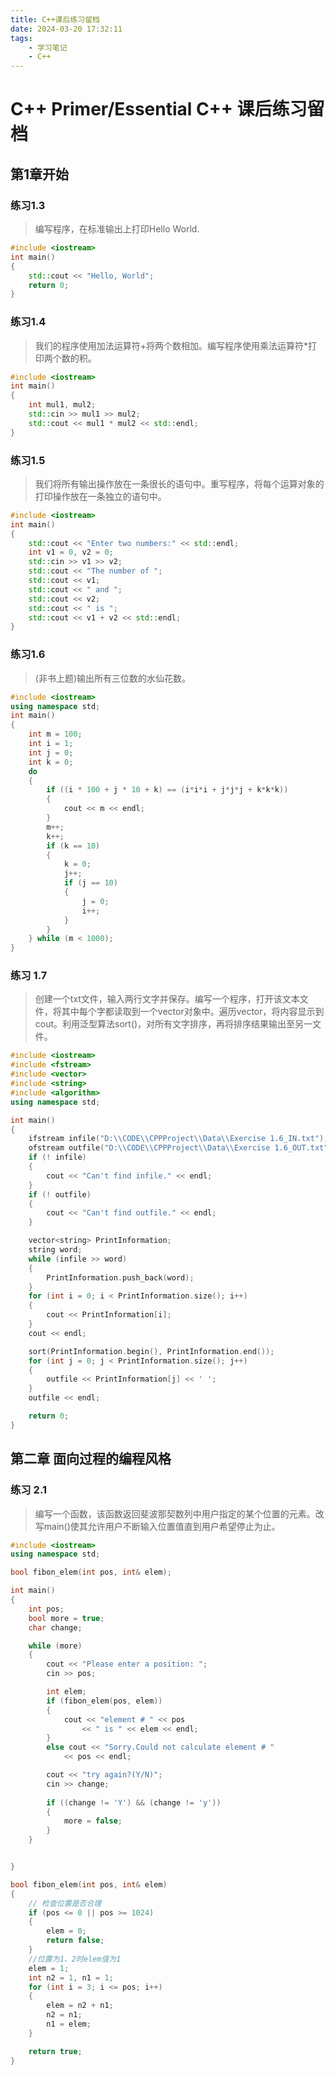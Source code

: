 ```yaml
---
title: C++课后练习留档
date: 2024-03-20 17:32:11
tags:
	- 学习笔记
	- C++
---
```

# C++ Primer/Essential C++ 课后练习留档
## 第1章开始
### 练习1.3
> 编写程序，在标准输出上打印Hello World.
```CPP
#include <iostream>
int main()
{
	std::cout << "Hello, World";
	return 0;
}
```


### 练习1.4
> 我们的程序使用加法运算符+将两个数相加。编写程序使用乘法运算符*打印两个数的积。
```cpp
#include <iostream>
int main()
{
	int mul1, mul2;
	std::cin >> mul1 >> mul2;
	std::cout << mul1 * mul2 << std::endl;
}
```


### 练习1.5
> 我们将所有输出操作放在一条很长的语句中。重写程序，将每个运算对象的打印操作放在一条独立的语句中。
```cpp
#include <iostream>
int main()
{
	std::cout << "Enter two numbers:" << std::endl;
	int v1 = 0, v2 = 0;
	std::cin >> v1 >> v2;
	std::cout << "The number of ";
	std::cout << v1;
	std::cout << " and ";
	std::cout << v2;
	std::cout << " is ";
	std::cout << v1 + v2 << std::endl;
}
```


### 练习1.6
> (非书上题)输出所有三位数的水仙花数。
```cpp
#include <iostream>
using namespace std;
int main()
{
	int m = 100;
	int i = 1;
	int j = 0;
	int k = 0;
	do
	{
		if ((i * 100 + j * 10 + k) == (i*i*i + j*j*j + k*k*k))
		{
			cout << m << endl;
		}
		m++;
		k++;
		if (k == 10)
		{
			k = 0;
			j++;
			if (j == 10)
			{
				j = 0;
				i++;
			}
		}
	} while (m < 1000);
}
```

### 练习 1.7
> 创建一个txt文件，输入两行文字并保存。编写一个程序，打开该文本文件，将其中每个字都读取到一个vector<string>对象中。遍历vector，将内容显示到cout。利用泛型算法sort()，对所有文字排序，再将排序结果输出至另一文件。
```CPP
#include <iostream>
#include <fstream>
#include <vector>
#include <string>
#include <algorithm>
using namespace std;

int main()
{
	ifstream infile("D:\\CODE\\CPPProject\\Data\\Exercise 1.6_IN.txt");
	ofstream outfile("D:\\CODE\\CPPProject\\Data\\Exercise 1.6_OUT.txt");
	if (! infile)
	{
		cout << "Can't find infile." << endl;
	}
	if (! outfile)
	{
		cout << "Can't find outfile." << endl;
	}

	vector<string> PrintInformation;
	string word;
	while (infile >> word)
	{
		PrintInformation.push_back(word);
	}
	for (int i = 0; i < PrintInformation.size(); i++)
	{
		cout << PrintInformation[i];
	}
	cout << endl;

	sort(PrintInformation.begin(), PrintInformation.end());
	for (int j = 0; j < PrintInformation.size(); j++)
	{
		outfile << PrintInformation[j] << ' ';
	}
	outfile << endl;

	return 0;
}
```

## 第二章 面向过程的编程风格
### 练习 2.1
> 编写一个函数，该函数返回斐波那契数列中用户指定的某个位置的元素。改写main()使其允许用户不断输入位置值直到用户希望停止为止。
```CPP
#include <iostream>
using namespace std;

bool fibon_elem(int pos, int& elem);

int main()
{
	int pos;
	bool more = true;
	char change;

	while (more)
	{
		cout << "Please enter a position: ";
		cin >> pos;

		int elem;
		if (fibon_elem(pos, elem))
		{
			cout << "element # " << pos
				<< " is " << elem << endl;
		}
		else cout << "Sorry.Could not calculate element # "
			<< pos << endl;

		cout << "try again?(Y/N)";
		cin >> change;
		
		if ((change != 'Y') && (change != 'y'))
		{
			more = false;
		}
	}


}

bool fibon_elem(int pos, int& elem)
{
	// 检查位置是否合理
	if (pos <= 0 || pos >= 1024)
	{
		elem = 0;
		return false;
	}
	//位置为1、2时elem值为1
	elem = 1;
	int n2 = 1, n1 = 1;
	for (int i = 3; i <= pos; i++)
	{
		elem = n2 + n1;
		n2 = n1;
		n1 = elem;
	}

	return true;
}
```